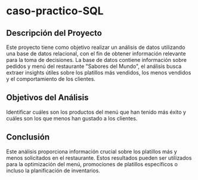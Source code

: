 # caso-practico-SQL

## Descripción del Proyecto
Este proyecto tiene como objetivo realizar un análisis de datos utilizando una base de datos relacional, con el fin de obtener información relevante para la toma de decisiones. La base de datos contiene información sobre pedidos y menú del restaurante "Sabores del Mundo", el análisis busca extraer insights útiles sobre los platillos más vendidos, los menos vendidos y el comportamiento de los clientes.

## Objetivos del Análisis
Identificar cuáles son los productos del menú que han tenido más éxito y cuáles son los que menos han gustado a los clientes.

## Conclusión
Este análisis proporciona información crucial sobre los platillos más y menos solicitados en el restaurante. Estos resultados pueden ser utilizados para la optimización del menú, promociones de platillos específicos o incluso la planificación de inventarios.
